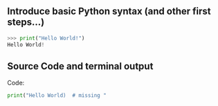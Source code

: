 ## Introduce basic Python syntax (and other first steps...)

```py
>>> print("Hello World!")
Hello World!
```

## Source Code and terminal output
 
Code:
```python
print("Hello World)  # missing "
```
